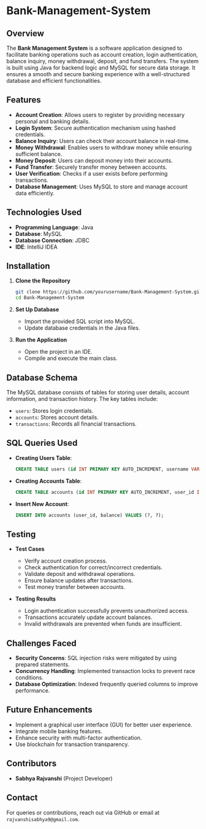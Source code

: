 # Bank-Management-System

## Overview
The **Bank Management System** is a software application designed to facilitate banking operations such as account creation, login authentication, balance inquiry, money withdrawal, deposit, and fund transfers. The system is built using Java for backend logic and MySQL for secure data storage. It ensures a smooth and secure banking experience with a well-structured database and efficient functionalities.

## Features
- **Account Creation**: Allows users to register by providing necessary personal and banking details.
- **Login System**: Secure authentication mechanism using hashed credentials.
- **Balance Inquiry**: Users can check their account balance in real-time.
- **Money Withdrawal**: Enables users to withdraw money while ensuring sufficient balance.
- **Money Deposit**: Users can deposit money into their accounts.
- **Fund Transfer**: Securely transfer money between accounts.
- **User Verification**: Checks if a user exists before performing transactions.
- **Database Management**: Uses MySQL to store and manage account data efficiently.

## Technologies Used
- **Programming Language**: Java
- **Database**: MySQL
- **Database Connection**: JDBC
- **IDE**: IntelliJ IDEA

## Installation
1. **Clone the Repository**
   ```sh
   git clone https://github.com/yourusername/Bank-Management-System.git
   cd Bank-Management-System
   ```

2. **Set Up Database**
   - Import the provided SQL script into MySQL.
   - Update database credentials in the Java files.

3. **Run the Application**
   - Open the project in an IDE.
   - Compile and execute the main class.

## Database Schema
The MySQL database consists of tables for storing user details, account information, and transaction history. The key tables include:
- `users`: Stores login credentials.
- `accounts`: Stores account details.
- `transactions`: Records all financial transactions.

## SQL Queries Used
- **Creating Users Table**:
   ```sql
   CREATE TABLE users (id INT PRIMARY KEY AUTO_INCREMENT, username VARCHAR(50) UNIQUE, password VARCHAR(255));
   ```
- **Creating Accounts Table**:
   ```sql
   CREATE TABLE accounts (id INT PRIMARY KEY AUTO_INCREMENT, user_id INT, balance DECIMAL(10,2), FOREIGN KEY (user_id) REFERENCES users(id));
   ```
- **Insert New Account**:
   ```sql
   INSERT INTO accounts (user_id, balance) VALUES (?, ?);
   ```

## Testing
- **Test Cases**
  - Verify account creation process.
  - Check authentication for correct/incorrect credentials.
  - Validate deposit and withdrawal operations.
  - Ensure balance updates after transactions.
  - Test money transfer between accounts.

- **Testing Results**
  - Login authentication successfully prevents unauthorized access.
  - Transactions accurately update account balances.
  - Invalid withdrawals are prevented when funds are insufficient.

## Challenges Faced
- **Security Concerns**: SQL injection risks were mitigated by using prepared statements.
- **Concurrency Handling**: Implemented transaction locks to prevent race conditions.
- **Database Optimization**: Indexed frequently queried columns to improve performance.

## Future Enhancements
- Implement a graphical user interface (GUI) for better user experience.
- Integrate mobile banking features.
- Enhance security with multi-factor authentication.
- Use blockchain for transaction transparency.

## Contributors
- **Sabhya Rajvanshi** (Project Developer)

## Contact
For queries or contributions, reach out via GitHub or email at `rajvanshisabhya9@gmail.com`.

